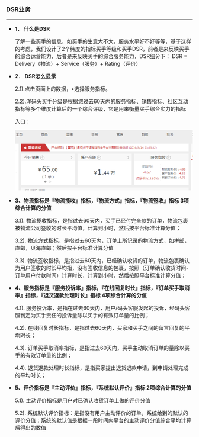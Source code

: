 ### DSR业务

---

* **1． 什么是DSR**

  了解一些买手的信息，如买手的生意大不大，服务水平好不好等等，基于这样的考虑，我们设计了2个纬度的指标买手等级和买手DSR，前者是来反映买手的综合运营能力，后者是来反映买手的综合服务能力，DSR细分下： DSR = Delivery（物流）+ Service（服务）+ Rating（评价）

* **2． DSR怎么显示**

  2.1\).点击页面上的数据，•选择服务指标。

  2.2\).洋码头买手分级是根据您过去60天内的服务指标、销售指标、社区互动指标等多个维度计算后的一个综合评级，它是用来衡量买手综合实力的指标

  入口：

  ![](/seller-platform/images/DSR_1.png)

* **3、物流指标是『物流揽收』指标，『物流方式』指标，『物流签收』指标 3项综合计算的分值**

  3.1). 物流揽收指标，是指过去60天内，买手已经付完全款的订单，物流包裹被物流公司签收的时长平均值，计算到小时，然后按平台标准计算分值；

  3.2). 物流方式指标，是指过去60天内，订单上所记录的物流方式，如拼邮，直邮，贝海直邮；然后按平台标准计算分值

  3.3). 物流签收指标，是指过去60天内，已经确认收货的订单，物流包裹确认为用户签收的时长平均指，没有签收信息的包裹，按照（订单确认收货时间-订单用户付款时间）计算时长，计算到小时，然后按照平台标准计算分值；

* **4、服务指标是『服务投诉率』指标，『在线回复时长』指标，『订单买手取消率』指标，『退货退款处理时长』指标 4项综合计算的分值**

  4.1\). 服务投诉率，是指在过去60天内，用户/码头客服发起的投诉，经码头客服判定为买手责任的投诉量除以买手的有效订单量的比例；

  4.2\). 在线回复时长指标，是指过去60天内，买家和买手之间的留言回复的平均时长；

  4.3\). 订单买手取消率指标，是指过去60天内，买手主动取消订单的量除以买手的有效订单量的比例；

  4.4\). 退货退款处理时长指标，是指买家提出退货退款申请，到申请处理完成的平均时长；

* **5、评价指标是『主动评价』指标，『系统默认评价』指标 2项综合计算的分值**

  5.1\). 主动评价指标是用户对已确认收货订单上做的评价分值

  5.2\). 系统默认评价指标：是指没有用户主动评价的订单，系统给到的默认的评价分值；系统的默认值是根据一段时间内平台的主动评价分值综合平均计算后得出的数值



